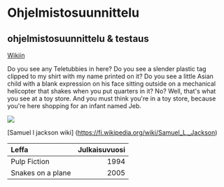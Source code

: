 # Ohjelmistosuunnittelu
## ohjelmistosuunnittelu  &amp; testaus

[Wikiin](https://github.com/K2642/ohjelmistosuunnittelu/wiki)
<!-- start slipsum code -->

Do you see any Teletubbies in here? Do you see a slender plastic tag clipped to my shirt with my name printed on it? Do you see a little Asian child with a blank expression on his face sitting outside on a mechanical helicopter that shakes when you put quarters in it? No? Well, that's what you see at a toy store. And you must think you're in a toy store, because you're here shopping for an infant named Jeb.

<!-- end slipsum code -->

![]( https://images-na.ssl-images-amazon.com/images/M/MV5BMTQ1NTQwMTYxNl5BMl5BanBnXkFtZTYwMjA1MzY1._V1_UX214_CR0,0,214,317_AL_.jpg )

[Samuel l jackson wiki] (https://fi.wikipedia.org/wiki/Samuel_L._Jackson)



| Leffa | Julkaisuvuosi |
|:------|--------------:|
| Pulp Fiction | 1994 |
| Snakes on a plane | 2005 |
